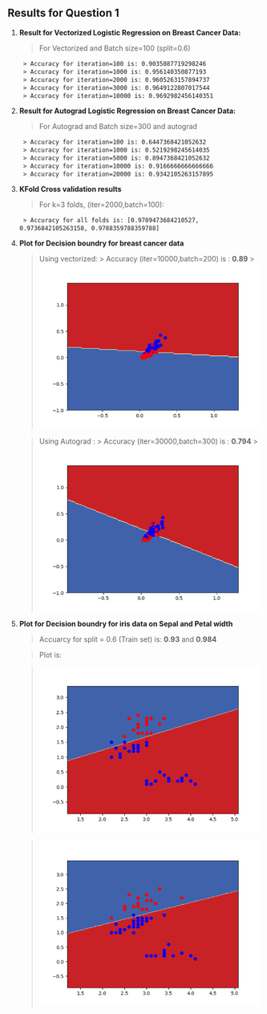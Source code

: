 ## Results for Question 1

1. **Result for Vectorized Logistic Regression on Breast Cancer Data:** 
    > For Vectorized and Batch size=100 (split=0.6)
        
        > Accuracy for iteration=100 is: 0.9035087719298246
        > Accuracy for iteration=1000 is: 0.956140350877193
        > Accuracy for iteration=2000 is: 0.9605263157894737
        > Accuracy for iteration=3000 is: 0.9649122807017544 
        > Accuracy for iteration=10000 is: 0.9692982456140351 

2. **Result for Autograd Logistic Regression on Breast Cancer Data:**
    >For Autograd and Batch size=300 and autograd

        > Accuracy for iteration=100 is: 0.6447368421052632
        > Accuracy for iteration=1000 is: 0.5219298245614035
        > Accuracy for iteration=5000 is: 0.8947368421052632
        > Accuracy for iteration=10000 is: 0.9166666666666666
        > Accuracy for iteration=20000 is: 0.9342105263157895

3. **KFold Cross validation results**

    > For k=3 folds, (iter=2000,batch=100): 

        > Accuracy for all folds is: [0.9789473684210527, 0.9736842105263158, 0.9788359788359788]
        

4. **Plot for Decision boundry for breast cancer data**
    > Using vectorized: 
        > Accuracy (iter=10000,batch=200) is : **0.89**
        > !['Image of vec'](q1a1.png)

    > Using Autograd  :
        > Accuracy (iter=30000,batch=300) is :  **0.794**
        > !['Image'](q1b1.png)

5. **Plot for Decision boundry for iris data on Sepal and Petal width**
    
    > Accuarcy for split = 0.6 (Train set) is: **0.93** and **0.984**

    > Plot is: 

    > !['Image of Decision Boundry'](q1a.png) 

    > !['Image of Decision Boundry'](q1b.png)